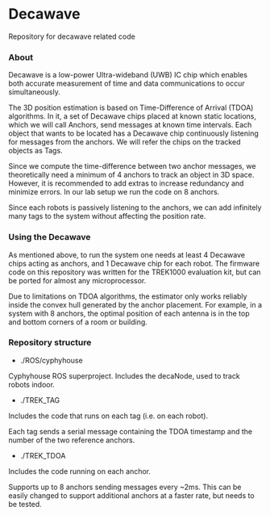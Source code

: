 # Decawave
Repository for decawave related code

### About ###

Decawave is a low-power Ultra-wideband (UWB) IC chip which enables both accurate measurement of time and data communications to occur simultaneously.

The 3D position estimation is based on Time-Difference of Arrival (TDOA) algorithms. In it, a set of Decawave chips placed at known static locations, which we will call Anchors, send messages at known time intervals. Each object that wants to be located has a Decawave chip continuously listening for messages from the anchors. We will refer the chips on the tracked objects as Tags.

Since we compute the time-difference between two anchor messages, we theoretically need a minimum of 4 anchors to track an object in 3D space. However, it is recommended to add extras to increase redundancy and minimize errors. In our lab setup we run the code on 8 anchors.

Since each robots is passively listening to the anchors, we can add infinitely many tags to the system without affecting the position rate.
 

### Using the Decawave ###

As mentioned above, to run the system one needs at least 4 Decawave chips acting as anchors, and 1 Decawave chip for each robot. The firmware code on this repository was written for the TREK1000 evaluation kit, but can be ported for almost any microprocessor.

Due to limitations on TDOA algorithms, the estimator only works reliably inside the convex hull generated by the anchor placement. For example, in a system with 8 anchors, the optimal position of each antenna is in the top and bottom corners of a room or building.


### Repository structure ###

* ./ROS/cyphyhouse

Cyphyhouse ROS superproject. Includes the decaNode, used to track robots indoor.

* ./TREK_TAG

Includes the code that runs on each tag (i.e. on each robot).

Each tag sends a serial message containing the TDOA timestamp and the number of the two reference anchors.

* ./TREK_TDOA

Includes the code running on each anchor. 

Supports up to 8 anchors sending messages every ~2ms. This can be easily changed to support additional anchors at a faster rate, but needs to be tested.
